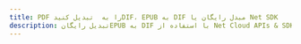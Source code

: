 ---title: PDF را به  تبدیل کنیدDIF، EPUB به DIF مبدل رایگان یا Net SDKdescription: تبدیل رایگانEPUB به DIF با استفاده از Net Cloud APIs & SDK همچنین اسناد PDF را در Cloud ایجاد، ویرایش و رندر کنید.---